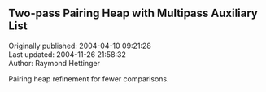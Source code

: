 ## Two-pass Pairing Heap with Multipass Auxiliary List  
Originally published: 2004-04-10 09:21:28  
Last updated: 2004-11-26 21:58:32  
Author: Raymond Hettinger  
  
Pairing heap refinement for fewer comparisons.